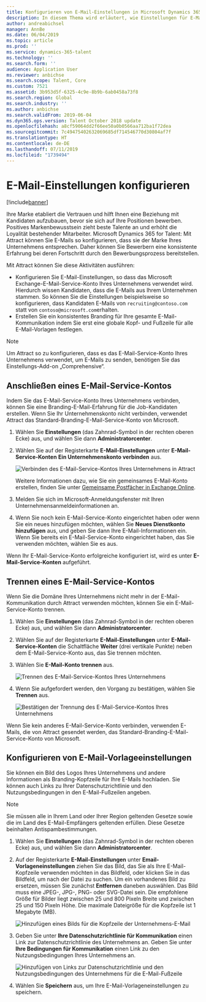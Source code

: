 ```yaml
---
title: Konfigurieren von E-Mail-Einstellungen in Microsoft Dynamics 365 for Talent - Attract
description: In diesem Thema wird erläutert, wie Einstellungen für E-Mail konfiguriert werden, die von Microsoft Dynamcis 365 für Talent - Attract gesendet werden.
author: andreabichsel
manager: AnnBe
ms.date: 06/04/2019
ms.topic: article
ms.prod: ''
ms.service: dynamics-365-talent
ms.technology: ''
ms.search.form: ''
audience: Application User
ms.reviewer: anbichse
ms.search.scope: Talent, Core
ms.custom: 7521
ms.assetid: 3b953d5f-6325-4c9e-8b9b-6ab0458a73f8
ms.search.region: Global
ms.search.industry: ''
ms.author: anbichse
ms.search.validFrom: 2019-06-04
ms.dyn365.ops.version: Talent October 2018 update
ms.openlocfilehash: a8cf59064dd2f66ee50a0b0566aa712ba1f72dea
ms.sourcegitcommit: 7c49475402632069685df714546770d30804af7f
ms.translationtype: HT
ms.contentlocale: de-DE
ms.lasthandoff: 07/11/2019
ms.locfileid: "1739494"
---
```

# <a name="configure-email-settings"></a>E-Mail-Einstellungen konfigurieren

[!include[banner](../includes/banner.md)]

Ihre Marke etabliert die Vertrauen und hilft Ihnen eine Beziehung mit Kandidaten aufzubauen, bevor sie sich auf Ihre Positionen bewerben. Positives Markenbewusstsein zieht beste Talente an und erhöht die Loyalität bestehender Mitarbeiter. Microsoft Dynamics 365 for Talent: Mit Attract können Sie E-Mails so konfigurieren, dass sie der Marke Ihres Unternehmens entsprechen. Daher können Sie Bewerbern eine konsistente Erfahrung bei deren Fortschritt durch den Bewerbungsprozess bereitstellen.

Mit Attract können Sie diese Aktivitäten ausführen:

- Konfigurieren Sie E-Mail-Einstellungen, so dass das Microsoft Exchange-E-Mail-Service-Konto Ihres Unternehmens verwendet wird. Hierdurch wissen Kandidaten, dass die E-Mails aus Ihrem Unternehmen stammen. So können Sie die Einstellungen beispielsweise so konfigurieren, dass Kandidaten E-Mails von `recruiting@contoso.com` statt von `contoso@microsoft.com`erhalten.
- Erstellen Sie ein konsistentes Branding für Ihre gesamte E-Mail-Kommunikation indem Sie erst eine globale Kopf- und Fußzeile für alle E-Mail-Vorlagen festlegen. 

> [!NOTE]
> Um Attract so zu konfigurieren, dass es das E-Mail-Service-Konto Ihres Unternehmens verwendet, um E-Mails zu senden, benötigen Sie das Einstellungs-Add-on „Comprehensive“.

## <a name="connect-an-email-service-account"></a>Anschließen eines E-Mail-Service-Kontos

Indem Sie das E-Mail-Service-Konto Ihres Unternehmens verbinden, können Sie eine Branding-E-Mail-Erfahrung für die Job-Kandidaten erstellen. Wenn Sie Ihr Unternehmenskonto nicht verbinden, verwendet Attract das Standard-Branding-E-Mail-Service-Konto von Microsoft.

1. Wählen Sie **Einstellungen** (das Zahnrad-Symbol in der rechten oberen Ecke) aus, und wählen Sie dann **Administratorcenter**.
2. Wählen Sie auf der Registerkarte **E-Mail-Einstellungen** unter **E-Mail-Service-Konten** **Ein Unternehmenskonto verbinden** aus.

    ![Verbinden des E-Mail-Service-Kontos Ihres Unternehmens in Attract](./media/attract-admin-email-service-accounts.png)

    Weitere Informationen dazu, wie Sie ein gemeinsames E-Mail-Konto erstellen, finden Sie unter [Gemeinsame Postfächer in Exchange Online](https://docs.microsoft.com/exchange/collaboration-exo/shared-mailboxes).

3. Melden Sie sich im Microsoft-Anmeldungsfenster mit Ihren Unternehmensanmeldeinformationen an.
4. Wenn Sie noch kein E-Mail-Service-Konto eingerichtet haben oder wenn Sie ein neues hinzufügen möchten, wählen Sie **Neues Dienstkonto hinzufügen** aus, und geben Sie dann Ihre E-Mail-Informationen ein. Wenn Sie bereits ein E-Mail-Service-Konto eingerichtet haben, das Sie verwenden möchten, wählen Sie es aus.

Wenn Ihr E-Mail-Service-Konto erfolgreiche konfiguriert ist, wird es unter **E-Mail-Service-Konten** aufgeführt.

## <a name="disconnect-an-email-service-account"></a>Trennen eines E-Mail-Service-Kontos

Wenn Sie die Domäne Ihres Unternehmens nicht mehr in der E-Mail-Kommunikation durch Attract verwenden möchten, können Sie ein E-Mail-Service-Konto trennen.

1. Wählen Sie **Einstellungen** (das Zahnrad-Symbol in der rechten oberen Ecke) aus, und wählen Sie dann **Administratorcenter**.
2. Wählen Sie auf der Registerkarte **E-Mail-Einstellungen** unter **E-Mail-Service-Konten** die Schaltfläche **Weiter** (drei vertikale Punkte) neben dem E-Mail-Service-Konto aus, das Sie trennen möchten.
3. Wählen Sie **E-Mail-Konto trennen** aus.

    ![Trennen des E-Mail-Service-Kontos Ihres Unternehmens](./media/attract-admin-disconnect-email-account.png)

4. Wenn Sie aufgefordert werden, den Vorgang zu bestätigen, wählen Sie **Trennen** aus.

    ![Bestätigen der Trennung des E-Mail-Service-Kontos Ihres Unternehmens](./media/attract-admin-email-confirm-disconnect.png)

Wenn Sie kein anderes E-Mail-Service-Konto verbinden, verwenden E-Mails, die von Attract gesendet werden, das Standard-Branding-E-Mail-Service-Konto von Microsoft.

## <a name="configure-email-template-settings"></a>Konfigurieren von E-Mail-Vorlageeinstellungen

Sie können ein Bild des Logos Ihres Unternehmens und andere Informationen als Branding-Kopfzeile für Ihre E-Mails hochladen. Sie können auch Links zu Ihrer Datenschutzrichtlinie und den Nutzungsbedingungen in den E-Mail-Fußzeilen angeben.

> [!NOTE]
> Sie müssen alle in Ihrem Land oder Ihrer Region geltenden Gesetze sowie die im Land des E-Mail-Empfängers geltenden erfüllen. Diese Gesetze beinhalten Antispambestimmungen.

1. Wählen Sie **Einstellungen** (das Zahnrad-Symbol in der rechten oberen Ecke) aus, und wählen Sie dann **Administratorcenter**.
2. Auf der Registerkarte **E-Mail-Einstellungen** unter **Email-Vorlageneinstellungen** ziehen Sie das Bild, das Sie als Ihre E-Mail-Kopfzeile verwenden möchten in das Bildfeld, oder klicken Sie in das Bildfeld, um nach der Datei zu suchen. Um ein vorhandenes Bild zu ersetzen, müssen Sie zunächst **Entfernen** daneben auswählen. Das Bild muss eine JPEG-, JPG-, PNG- oder SVG-Datei sein. Die empfohlene Größe für Bilder liegt zwischen 25 und 800 Pixeln Breite und zwischen 25 und 150 Pixeln Höhe. Die maximale Dateigröße für die Kopfzeile ist 1 Megabyte (MB).

    ![Hinzufügen eines Bilds für die Kopfzeile der Unternehmens-E-Mail](./media/attract-admin-email-header.png)

3. Geben Sie unter **Ihre Datenschutzrichtlinie für Kommunikation** einen Link zur Datenschutzrichtlinie des Unternehmens an. Geben Sie unter **Ihre Bedingungen für Kommunikation** einen Link zu den Nutzungsbedingungen Ihres Unternehmens an.

    ![Hinzufügen von Links zur Datenschutzrichtlinie und den Nutzungsbedingungen des Unternehmens für die E-Mail-Fußzeile](./media/attract-admin-email-footer.png)

4. Wählen Sie **Speichern** aus, um Ihre E-Mail-Vorlageneinstellungen zu speichern.
